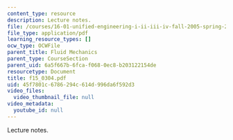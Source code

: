 ```yaml
---
content_type: resource
description: Lecture notes.
file: /courses/16-01-unified-engineering-i-ii-iii-iv-fall-2005-spring-2006/45f7801c6786294c614d996da6f592d3_f15_0304.pdf
file_type: application/pdf
learning_resource_types: []
ocw_type: OCWFile
parent_title: Fluid Mechanics
parent_type: CourseSection
parent_uid: 6a5f667b-6fca-f068-0ec8-b203122154de
resourcetype: Document
title: f15_0304.pdf
uid: 45f7801c-6786-294c-614d-996da6f592d3
video_files:
  video_thumbnail_file: null
video_metadata:
  youtube_id: null
---
```

Lecture notes.

